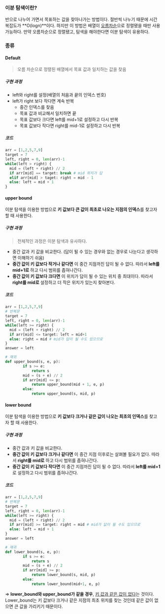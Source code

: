 ### 이분 탐색이란?

반으로 나누어 가면서 목표하는 값을 찾아나가는 방법이다. 절반씩 나누기 때문에 시간복잡도가 **O(logn)**이다. 하지만 이 방법은 배열이 <u>오름차순</u>으로 정렬됐을 때만 사용가능하다. 만약 오름차순으로 정렬됐고, 탐색을 해야한다면 이분 탐색이 유용하다.



### 종류

#### Default

> 오름 차순으로 정렬된 배열에서 목표 값과 일치하는 값을 찾음

##### 구현 과정

- left와 right를 설정(배열의 처음과 끝의 인덱스 번호)
- left가 right 보다 작다면 계속 반복
  - 중간 인덱스를 찾음
  - 목표 값과 비교해서 일치하면 끝
  - 목표 값보다 크다면 left를 mid+1로 설정하고 다시 반복
  - 목표 값보다 작다면 right를 mid-1로 설정하고 다시 반복

##### 코드

``` python
arr = [1,2,5,7,9]
target = 7
left, right = 0, len(arr)-1
while(left > right) {
  mid = (left + right) // 2
  if arr[mid] == target: break # mid 위치가 답 
  elif arr[mid] > taget: right = mid - 1
  else: left = mid + 1
}
```



#### upper bound

이분 탐색을 이용한 방법으로 **키 값보다 큰 값이 최초로 나오는 지점의 인덱스**를 찾고자 할 때 사용한다.



##### 구현 과정

> 전체적인 과정은 이분 탐색과 유사하다.

- 중간 값과 키 값을 비교한다. (답이 될 수 있는 경우와 없는 경우로 나눈다고 생각하면 이해하기 쉬움)
- **중간 값이 키 값보다 작거나 같다면** 이 중간 지점까진 답이 될 수 없다. 따라서 **left를 mid+1로** 하고 다시 범위를 좁혀나간다.
- **중간 값이 키 값보다 크다면** 이 위치가 답이 될 수 있는 위치 중 최대이다. 따라서 **right를 mid로** 설정하고 더 작은 위치가 있는지 찾아본다.



##### 코드

```python
arr = [1,2,5,7,9]
# 반복문 
target = 7
left, right = 0, len(arr)-1
while(left >= right) {
  mid = (left + right) // 2
  if arr[mid] <= target: left = mid+1 
  else: right = mid # mid가 답이 될 수도 있으므로 
}
answer = left
```

```python
# 재귀 
def upper_bound(s, e, p):
        if s >= e:
            return s
        mid = (s + e) // 2
        if arr[mid] <= p:
            return upper_bound(mid + 1, e, p)
        else:
            return upper_bound(s, mid, p)
```





#### lower bound

이분 탐색을 이용한 방법으로 **키 값보다 크거나 같은 값이 나오는 최초의 인덱스**를 찾고자 할 때 사용한다.

##### 구현 과정

- 중간 값과 키 값을 비교한다.
- **중간 값이 키 값보다 크거나 같다면** 이 중간 지점 이후로는 살펴볼 필요가 없다. 따라서 **right를 mid로** 하고 다시 범위를 좁혀나간다.
- **중간 값이 키 값보다 작다면** 이 중간 지점까진 답이 될 수 없다. 따라서 **left를 mid+1**로 설정하고 다시 범위를 좁혀나간다.



##### 코드

```python
arr = [1,2,5,7,9]
# 반복문 
target = 7
left, right = 0, len(arr)-1
while(left >= right) {
  mid = (left + right) // 2
  if arr[mid] >= target: right = mid # mid가 닶이 될 수도 있으므로  
  else: left = mid + 1
}
answer = left
```

```python
# 재귀 
def lower_bound(s, e, p):
        if s >= e:
            return s
        mid = (s + e) // 2
        if arr[mid] >= p:
            return lower_bound(s, mid, p)
        else:
            return lower_bound(mid+1, e, p)
```



=> **lower_bound와 upper_bound가 같을 경우**, <u>키 값과 같은 값이 없다</u>는 것이다. Lower_bound는 키 값보다 크거나 같은 지점의 최초 위치를 찾는 것인데 같은 값이 없으면 큰 값을 가리키기 때문이다.